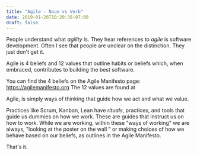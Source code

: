 ```yaml
---
title: "Agile - Noun vs Verb"
date: 2019-01-26T10:20:38-07:00
draft: false
---
```


People understand what _agility_ is.  They hear references to _agile_ is software development. Often I see that people are unclear on
the distinction.  They just don't get it.
<!--more-->

Agile is 4 beliefs and 12 values that outline habits or beliefs which, when embraced, contributes to building the best software.

You can find the 4 beliefs on the Agile Manifesto page: https://agilemanifesto.org
The 12 values are found at

Agile, is simply ways of thinking that guide how we act and what we value.

Practices like Scrum, Kanban, Lean have _rituals_, practices, and tools that guide us dummies on how we work.
These are guides that instruct us on how to work.  While we are working, within these "ways of working" we are always,
"looking at the poster on the wall " or making choices of how we behave based on our beliefs, as outlines in the Agile Manifesto.

That's it.
